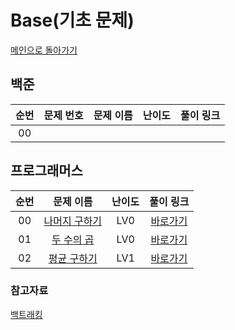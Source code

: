 # Base(기초 문제)

[메인으로 돌아가기](https://github.com/SSUHYUNKIM/Algorithm)

## 백준
|          순번          |        문제 번호         |        문제 이름         |         난이도          |        풀이 링크         |          
| :-----: | :-----: | :-----: | :-----: | :-----: |
| 00 | <a href="https://www.acmicpc.net/problem/15649" target="_blank"></a> | <a href="https://www.acmicpc.net/problem/15649" target="_blank"></a> |  | <a href="./solution/15649.cpp"></a> |

## 프로그래머스
|          순번          |        문제 이름         |         난이도          |        풀이 링크         |          
| :-----: | :-----: | :-----: | :-----: |
| 00 | <a href="https://school.programmers.co.kr/learn/courses/30/lessons/120810" target="_blank">나머지 구하기</a> | LV0 | <a href="./solution/나머지구하기.cpp">바로가기</a> |
| 01 | <a href="https://school.programmers.co.kr/learn/courses/30/lessons/120804" target="_blank">두 수의 곱</a> | LV0 | <a href="./solution/두수의곱.cpp">바로가기</a> |
| 02 | <a href="https://school.programmers.co.kr/learn/courses/30/lessons/12944" target="_blank">평균 구하기</a> | LV1 | <a href="./solution/평균구하기.cpp">바로가기</a> |

### 참고자료
[백트래킹](https://www.acmicpc.net/step/34)
